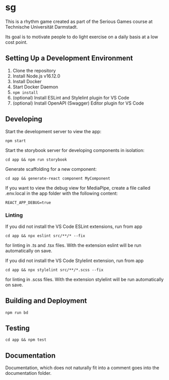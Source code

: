 # sg

This is a rhythm game created as part of the Serious Games course at Technische Universität Darmstadt.

Its goal is to motivate people to do light exercise on a daily basis at a low cost point.

## Setting Up a Development Environment

1. Clone the repository
2. Install Node.js v16.12.0
3. Install Docker
4. Start Docker Daemon
5. ```npm install```
6. (optional) Install ESLint and Stylelint plugin for VS Code
7. (optional) Install OpenAPI (Swagger) Editor plugin for VS Code

## Developing

Start the development server to view the app:

```npm start```

Start the storybook server for developing components in isolation:

```cd app && npm run storybook```

Generate scaffolding for a new component:

```cd app && generate-react component MyComponent```

If you want to view the debug view for MediaPipe, create a file called .env.local in the app folder with the following content:

```
REACT_APP_DEBUG=true
```

### Linting

If you did not install the VS Code ESLint extensions, run from app

```cd app && npx eslint src/**/* --fix```

for linting in .ts and .tsx files. With the extension eslint will be run automatically on save.

If you did not install the VS Code Stylelint extension, run from app

```cd app && npx stylelint src/**/*.scss --fix```

for linting in .scss files. With the extension stylelint will be run automatically on save.

## Building and Deployment

```npm run bd```

## Testing

```cd app && npm test```

## Documentation

Documentation, which does not naturally fit into a comment goes into the documentation folder.